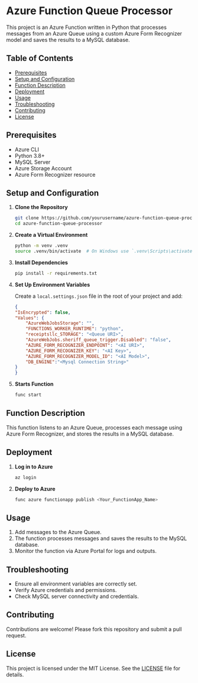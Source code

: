 # Azure Function Queue Processor

This project is an Azure Function written in Python that processes messages from an Azure Queue using a custom Azure Form Recognizer model and saves the results to a MySQL database.

## Table of Contents

- [Prerequisites](#prerequisites)
- [Setup and Configuration](#setup-and-configuration)
- [Function Description](#function-description)
- [Deployment](#deployment)
- [Usage](#usage)
- [Troubleshooting](#troubleshooting)
- [Contributing](#contributing)
- [License](#license)

## Prerequisites

- Azure CLI
- Python 3.8+
- MySQL Server
- Azure Storage Account
- Azure Form Recognizer resource

## Setup and Configuration

1. **Clone the Repository**
    ```bash
    git clone https://github.com/yourusername/azure-function-queue-processor.git
    cd azure-function-queue-processor
    ```

2. **Create a Virtual Environment**
    ```bash
    python -m venv .venv
    source .venv/bin/activate  # On Windows use `.venv\Scripts\activate`
    ```

3. **Install Dependencies**
    ```bash
    pip install -r requirements.txt
    ```

4. **Set Up Environment Variables**

    Create a `local.settings.json` file in the root of your project and add:

    ```json
    {
    "IsEncrypted": false,
    "Values": {
        "AzureWebJobsStorage": "",
        "FUNCTIONS_WORKER_RUNTIME": "python",
        "receiptsllc_STORAGE": "<Queue URI>",
        "AzureWebJobs.sheriff_queue_trigger.Disabled": "false",
        "AZURE_FORM_RECOGNIZER_ENDPOINT": "<AI URI>",
        "AZURE_FORM_RECOGNIZER_KEY": "<AI Key>",
        "AZURE_FORM_RECOGNIZER_MODEL_ID": "<AI Model>",
        "DB_ENGINE":"<Mysql Connection String>"
    }
    }
    ```
4. **Starts Function**
    ```bash
    func start
    ```

## Function Description

This function listens to an Azure Queue, processes each message using Azure Form Recognizer, and stores the results in a MySQL database.

## Deployment

1. **Log in to Azure**
    ```bash
    az login
    ```

2. **Deploy to Azure**
    ```bash
    func azure functionapp publish <Your_FunctionApp_Name>
    ```



## Usage

1. Add messages to the Azure Queue.
2. The function processes messages and saves the results to the MySQL database.
3. Monitor the function via Azure Portal for logs and outputs.

## Troubleshooting

- Ensure all environment variables are correctly set.
- Verify Azure credentials and permissions.
- Check MySQL server connectivity and credentials.

## Contributing

Contributions are welcome! Please fork this repository and submit a pull request.

## License

This project is licensed under the MIT License. See the [LICENSE](LICENSE) file for details.
